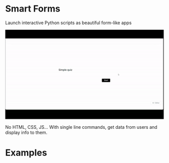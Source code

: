 # Smart Forms
Launch interactive Python scripts as beautiful form-like apps

![Alt text](ezgif.com-video-to-gif.gif)

No HTML, CSS, JS... With single line commands, get data from users and display info to them.


# Examples 

